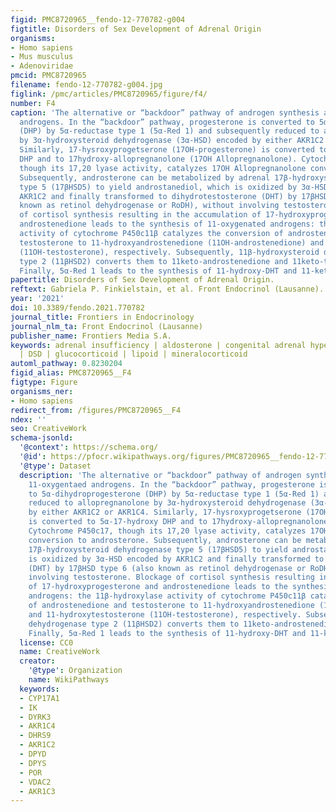 ```yaml
---
figid: PMC8720965__fendo-12-770782-g004
figtitle: Disorders of Sex Development of Adrenal Origin
organisms:
- Homo sapiens
- Mus musculus
- Adenoviridae
pmcid: PMC8720965
filename: fendo-12-770782-g004.jpg
figlink: /pmc/articles/PMC8720965/figure/f4/
number: F4
caption: 'The alternative or “backdoor” pathway of androgen synthesis and the 11-oxygentaed
  androgens. In the “backdoor” pathway, progesterone is converted to 5α-dihydroprogesterone
  (DHP) by 5α-reductase type 1 (5α-Red 1) and subsequently reduced to allopregnanolone
  by 3α-hydroxysteroid dehydrogenase (3α-HSD) encoded by either AKR1C2 or AKR1C4.
  Similarly, 17-hysroxyprogetserone (17OH-progesterone) is converted to 5α-17-hydroxy
  DHP and to 17hydroxy-allopregnanolone (17OH Allopregnanolone). Cytochrome P450c17,
  though its 17,20 lyase activity, catalyzes 17OH Allopregnanolone conversion to androsterone.
  Subsequently, androsterone can be metabolized by adrenal 17β-hydroxysteroid dehydrogenase
  type 5 (17βHSD5) to yield androstanediol, which is oxidized by 3α-HSD encoded by
  AKR1C2 and finally transformed to dihydrotestosterone (DHT) by 17βHSD type 6 (also
  known as retinol dehydrogenase or RoDH), without involving testosterone. Blockage
  of cortisol synthesis resulting in the accumulation of 17-hydroxyprogesterone and
  androstenedione leads to the synthesis of 11-oxygenated androgens: the 11β-hydroxylase
  activity of cytochrome P450c11β catalyzes the conversion of androstenedione and
  testosterone to 11-hydroxyandrostenedione (11OH-androstenedione) and 11-hydroxytestosterone
  (11OH-testosterone), respectively. Subsequently, 11β-hydroxysteroid dehydrogenase
  type 2 (11βHSD2) converts them to 11keto-androstenedione and 11keto-testosterone.
  Finally, 5α-Red 1 leads to the synthesis of 11-hydroxy-DHT and 11-keto-DHT.'
papertitle: Disorders of Sex Development of Adrenal Origin.
reftext: Gabriela P. Finkielstain, et al. Front Endocrinol (Lausanne). 2021;12:770782.
year: '2021'
doi: 10.3389/fendo.2021.770782
journal_title: Frontiers in Endocrinology
journal_nlm_ta: Front Endocrinol (Lausanne)
publisher_name: Frontiers Media S.A.
keywords: adrenal insufficiency | aldosterone | congenital adrenal hyperplasia | cortisol
  | DSD | glucocorticoid | lipoid | mineralocorticoid
automl_pathway: 0.8230204
figid_alias: PMC8720965__F4
figtype: Figure
organisms_ner:
- Homo sapiens
redirect_from: /figures/PMC8720965__F4
ndex: ''
seo: CreativeWork
schema-jsonld:
  '@context': https://schema.org/
  '@id': https://pfocr.wikipathways.org/figures/PMC8720965__fendo-12-770782-g004.html
  '@type': Dataset
  description: 'The alternative or “backdoor” pathway of androgen synthesis and the
    11-oxygentaed androgens. In the “backdoor” pathway, progesterone is converted
    to 5α-dihydroprogesterone (DHP) by 5α-reductase type 1 (5α-Red 1) and subsequently
    reduced to allopregnanolone by 3α-hydroxysteroid dehydrogenase (3α-HSD) encoded
    by either AKR1C2 or AKR1C4. Similarly, 17-hysroxyprogetserone (17OH-progesterone)
    is converted to 5α-17-hydroxy DHP and to 17hydroxy-allopregnanolone (17OH Allopregnanolone).
    Cytochrome P450c17, though its 17,20 lyase activity, catalyzes 17OH Allopregnanolone
    conversion to androsterone. Subsequently, androsterone can be metabolized by adrenal
    17β-hydroxysteroid dehydrogenase type 5 (17βHSD5) to yield androstanediol, which
    is oxidized by 3α-HSD encoded by AKR1C2 and finally transformed to dihydrotestosterone
    (DHT) by 17βHSD type 6 (also known as retinol dehydrogenase or RoDH), without
    involving testosterone. Blockage of cortisol synthesis resulting in the accumulation
    of 17-hydroxyprogesterone and androstenedione leads to the synthesis of 11-oxygenated
    androgens: the 11β-hydroxylase activity of cytochrome P450c11β catalyzes the conversion
    of androstenedione and testosterone to 11-hydroxyandrostenedione (11OH-androstenedione)
    and 11-hydroxytestosterone (11OH-testosterone), respectively. Subsequently, 11β-hydroxysteroid
    dehydrogenase type 2 (11βHSD2) converts them to 11keto-androstenedione and 11keto-testosterone.
    Finally, 5α-Red 1 leads to the synthesis of 11-hydroxy-DHT and 11-keto-DHT.'
  license: CC0
  name: CreativeWork
  creator:
    '@type': Organization
    name: WikiPathways
  keywords:
  - CYP17A1
  - IK
  - DYRK3
  - AKR1C4
  - DHRS9
  - AKR1C2
  - DPYD
  - DPYS
  - POR
  - VDAC2
  - AKR1C3
---
```


